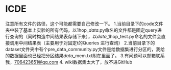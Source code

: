 # ICDE
注意所有文件的路径，这个可能都需要自己修改一下。
1.当前目录下的code文件夹中装了基本上实验的所有代码，以1hop_$data$.py命名的文件都是固定query进行查询的（同时构造中间结果表存储下来），以$data$_1hop_test.py命名的文件会直接调用中间结果表（主要用于对固定t的Queries 进行查询）
2.当前目录下的dataset文件夹中有个pre_data_community.py文件是给数据集进行分区的，我给的数据里面也已经把分区结果$data$_mem.txt附在里面了。
3.有问题可以邮箱联系我，706423651@qq.com
4. wiki数据集太大了，放不进GitHub
